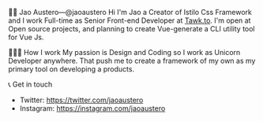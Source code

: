 👋🏻 Jao Austero—@jaoaustero
Hi I'm Jao a Creator of Istilo Css Framework and I work Full-time as Senior Front-end Developer at [Tawk.to](https://www.tawk.to). I'm open at Open source projects, and planning to create Vue-generate a CLI utility
tool for Vue Js.

👨🏻‍💻 How I work
My passion is Design and Coding so I work as Unicorn Developer anywhere. That push me to create a framework
of my own as my primary tool on developing a products.

📞 Get in touch
- Twitter: https://twitter.com/jaoaustero
- Instagram: https://instagram.com/jaoaustero
